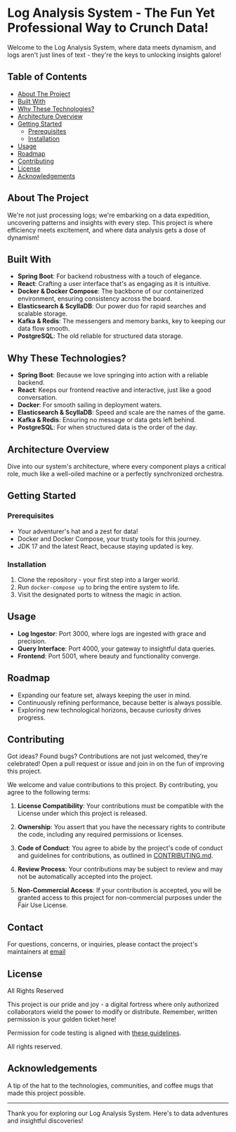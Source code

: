 # Log Analysis System - The Fun Yet Professional Way to Crunch Data!

Welcome to the Log Analysis System, where data meets dynamism, and logs aren't just lines of text - they're the keys to unlocking insights galore!

## Table of Contents
- [About The Project](#about-the-project)
- [Built With](#built-with)
- [Why These Technologies?](#why-these-technologies)
- [Architecture Overview](#architecture-overview)
- [Getting Started](#getting-started)
    - [Prerequisites](#prerequisites)
    - [Installation](#installation)
- [Usage](#usage)
- [Roadmap](#roadmap)
- [Contributing](#contributing)
- [License](#license)
- [Acknowledgements](#acknowledgements)

## About The Project
We're not just processing logs; we're embarking on a data expedition, uncovering patterns and insights with every step. This project is where efficiency meets excitement, and where data analysis gets a dose of dynamism!

## Built With
- **Spring Boot**: For backend robustness with a touch of elegance.
- **React**: Crafting a user interface that's as engaging as it is intuitive.
- **Docker & Docker Compose**: The backbone of our containerized environment, ensuring consistency across the board.
- **Elasticsearch & ScyllaDB**: Our power duo for rapid searches and scalable storage.
- **Kafka & Redis**: The messengers and memory banks, key to keeping our data flow smooth.
- **PostgreSQL**: The old reliable for structured data storage.

## Why These Technologies?
- **Spring Boot**: Because we love springing into action with a reliable backend.
- **React**: Keeps our frontend reactive and interactive, just like a good conversation.
- **Docker**: For smooth sailing in deployment waters.
- **Elasticsearch & ScyllaDB**: Speed and scale are the names of the game.
- **Kafka & Redis**: Ensuring no message or data gets left behind.
- **PostgreSQL**: For when structured data is the order of the day.

## Architecture Overview
Dive into our system's architecture, where every component plays a critical role, much like a well-oiled machine or a perfectly synchronized orchestra.

## Getting Started

### Prerequisites
- Your adventurer's hat and a zest for data!
- Docker and Docker Compose, your trusty tools for this journey.
- JDK 17 and the latest React, because staying updated is key.

### Installation
1. Clone the repository - your first step into a larger world.
2. Run `docker-compose up` to bring the entire system to life.
3. Visit the designated ports to witness the magic in action.

## Usage
- **Log Ingestor**: Port 3000, where logs are ingested with grace and precision.
- **Query Interface**: Port 4000, your gateway to insightful data queries.
- **Frontend**: Port 5001, where beauty and functionality converge.

## Roadmap
- Expanding our feature set, always keeping the user in mind.
- Continuously refining performance, because better is always possible.
- Exploring new technological horizons, because curiosity drives progress.

## Contributing
Got ideas? Found bugs? Contributions are not just welcomed, they're celebrated! Open a pull request or issue and join in on the fun of improving this project.

We welcome and value contributions to this project. By contributing, you agree to the following terms:

1. **License Compatibility**: Your contributions must be compatible with the License under which this project is released.

2. **Ownership**: You assert that you have the necessary rights to contribute the code, including any required permissions or licenses.

3. **Code of Conduct**: You agree to abide by the project's code of conduct and guidelines for contributions, as outlined in [CONTRIBUTING.md](link-to-contributing-guidelines).

4. **Review Process**: Your contributions may be subject to review and may not be automatically accepted into the project.

5. **Non-Commercial Access**: If your contribution is accepted, you will be granted access to this project for non-commercial purposes under the Fair Use License.

## Contact
For questions, concerns, or inquiries, please contact the project's maintainers at [email](mailto:gurmsi1060@outlook.com)

## License
All Rights Reserved

This project is our pride and joy - a digital fortress where only authorized collaborators wield the power to modify or distribute. Remember, written permission is your golden ticket here!

Permission for code testing is aligned with [these guidelines](https://dyte.notion.site/SDE-1-and-SDE-Intern-Assignment-6b7a7f324dc0450381b0fdb771a8ec40).

All rights reserved.

## Acknowledgements
A tip of the hat to the technologies, communities, and coffee mugs that made this project possible.

---

Thank you for exploring our Log Analysis System. Here's to data adventures and insightful discoveries!
